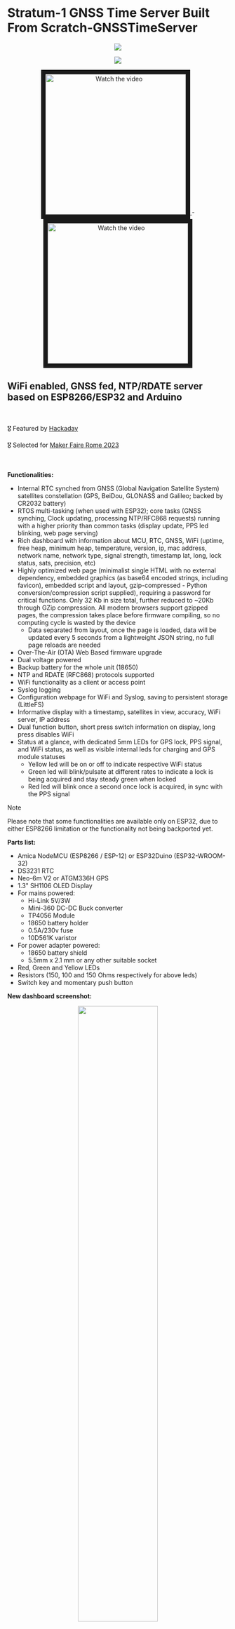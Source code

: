# Stratum-1 GNSS Time Server Built From Scratch-GNSSTimeServer

<p align="center"><img src="https://github.com/Montecri/GPSTimeServer/assets/38574378/d716c6b1-41b5-4bbf-84f4-9e0a0178015a"></p> 

<p align="center"><img src="https://user-images.githubusercontent.com/38574378/117382664-69117f00-aeb5-11eb-818f-4dcee22dbfc9.gif"></p>


<p align="center"><a href="http://www.youtube.com/watch?feature=player_embedded&v=bdvNMfCw1Pw" target="_blank">
 <img src="http://img.youtube.com/vi/bdvNMfCw1Pw/mqdefault.jpg" alt="Watch the video" width="320" border="10" />
</a> - <a href="http://www.youtube.com/watch?feature=player_embedded&v=qk_Gvh3UzQg" target="_blank">
 <img src="http://img.youtube.com/vi/qk_Gvh3UzQg/mqdefault.jpg" alt="Watch the video" width="320" border="10" />
</a></p>

## WiFi enabled, GNSS fed, NTP/RDATE server based on ESP8266/ESP32 and Arduino

<br>

🎖️ Featured by [Hackaday](https://hackaday.com/2021/07/25/portable-gps-time-server-powered-by-the-esp8266/)

🎖️ Selected for [Maker Faire Rome 2023](https://makerfairerome.eu/en/)

<br>

<b>Functionalities:</b>

- Internal RTC synched from GNSS (Global Navigation Satellite System) satellites constellation (GPS, BeiDou, GLONASS and Galileo; backed by CR2032 battery)
- RTOS multi-tasking (when used with ESP32); core tasks (GNSS synching, Clock updating, processing NTP/RFC868 requests) running with a higher priority than common tasks (display update, PPS led blinking, web page serving)
- Rich dashboard with information about MCU, RTC, GNSS, WiFi (uptime, free heap, minimum heap, temperature, version, ip, mac address, network name, network type, signal strength, timestamp lat, long, lock status, sats, precision, etc)
- Highly optimized web page (minimalist single HTML with no external dependency, embedded graphics (as base64 encoded strings, including favicon), embedded script and layout, gzip-compressed - Python conversion/compression script supplied), requiring a password for critical functions. Only 32 Kb in size total, further reduced to ~20Kb through GZip compression. All modern browsers support gzipped pages, the compression takes place before firmware compiling, so no computing cycle is wasted by the device
  - Data separated from layout, once the page is loaded, data will be updated every 5 seconds from a lightweight JSON string, no full page reloads are needed
- Over-The-Air (OTA) Web Based firmware upgrade
- Dual voltage powered
- Backup battery for the whole unit (18650)
- NTP and RDATE (RFC868) protocols supported
- WiFi functionality as a client or access point
- Syslog logging
- Configuration webpage for WiFi and Syslog, saving to persistent storage (LittleFS)
- Informative display with a timestamp, satellites in view, accuracy, WiFi server, IP address
- Dual function button, short press switch information on display, long press disables WiFi
- Status at a glance, with dedicated 5mm LEDs for GPS lock, PPS signal, and WiFi status, as well as visible internal leds for charging and GPS module statuses
  - Yellow led will be on or off to indicate respective WiFi status
  - Green led will blink/pulsate at different rates to indicate a lock is being acquired and stay steady green when locked
  - Red led will blink once a second once lock is acquired, in sync with the PPS signal

> [!NOTE]
> Please note that some functionalities are available only on ESP32, due to either ESP8266 limitation or the functionality not being backported yet.

<b>Parts list:</b>

- Amica NodeMCU (ESP8266 / ESP-12) or ESP32Duino (ESP32-WROOM-32)
- DS3231 RTC
- Neo-6m V2 or ATGM336H GPS
- 1.3" SH1106 OLED Display
- For mains powered:
  - Hi-Link 5V/3W
  - Mini-360 DC-DC Buck converter
  - TP4056 Module
  - 18650 battery holder
  - 0.5A/230v fuse
  - 10D561K varistor
- For power adapter powered:
  - 18650 battery shield
  - 5.5mm x 2.1 mm or any other suitable socket
- Red, Green and Yellow LEDs
- Resistors (150, 100 and 150 Ohms respectively for above leds)
- Switch key and momentary push button

<b>New dashboard screenshot:</b>
<p align="center"><img src="https://github.com/Montecri/GNSSTimeServer/assets/38574378/c2b418d3-9c57-4498-8c56-a7258ae198d4" width=60%></p>

<b>And the new 3D printable case:</b>
<p align="center"><img src="https://github.com/Montecri/GNSSTimeServer/assets/38574378/15880404-a610-4608-9146-c4bb9b7f2ab2" width=80%></p>

<br/><br/>
<br/><br/>

<b>Check also the Dual Display PIR Enabled branch option:</b>
https://github.com/Montecri/GPSTimeServer/tree/Dual-Display

---
<p align="center"><img src="https://user-images.githubusercontent.com/38574378/132773469-08fb7b59-2f9d-4641-9665-c8d50d3904bc.png"><b>   ATTENTION   </b><img src="https://user-images.githubusercontent.com/38574378/132773469-08fb7b59-2f9d-4641-9665-c8d50d3904bc.png"></p> 

Several DS3231 modules being sold today contain a hazardous design flaw in which it supplies a voltage to the battery cradle regardless if it came with a rechargeable battery or not. If it came with a CR2032 battery (non-rechargeable) the consequence is that it will swell, explode, or worse. If it came with a LIR2032 battery (rechargeable), the module is fed with 5v will generate an unsafe charging voltage for that battery.

There are workarounds for that so you don't need to toss your module away, the most popular being removing a diode and/or resistor.

There's a long discussion on the thread below about the root cause and possible fixes:

https://forum.arduino.cc/t/zs-042-ds3231-rtc-module/268862/33

---

Libraries:

-	paulstoffregen/Time@^1.6
-	makuna/RTC@^2.3.5
-	mikalhart/TinyGPSPlus@^1.0.3
-	olikraus/U8g2@^2.28.8
- arcao/Syslog@^2.0.0

Source code based on:

- http://w8bh.net/avr/clock2.pdf
- https://forum.arduino.cc/t/ntp-time-server/192816

Contributions from:

@mmarkin
@sjthespian

![sketch_bb-menor](https://user-images.githubusercontent.com/38574378/117375890-66f3f400-aea6-11eb-9389-1b9b0b01f88f.png)
![power supply - UPDATED_bb-menor](https://user-images.githubusercontent.com/38574378/231014475-e1dc9185-a66d-4c0c-b681-dbc1ae9cf767.png)


https://www.linkedin.com/pulse/iot-maker-tale-stratum-1-time-server-built-from-scratch-monteiro/
